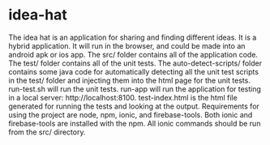 # idea-hat
The idea hat is an application for sharing and finding different ideas. It is a hybrid application. It will run in the browser, and could be made into an android apk or ios app. The src/ folder contains all of the application code. The test/ folder contains all of the unit tests. The auto-detect-scripts/ folder contains some java code for automatically detecting all the unit test scripts in the test/ folder and injecting them into the html page for the unit tests. run-test.sh will run the unit tests. run-app will run the application for testing in a local server: http://localhost:8100. test-index.html is the html file generated for running the tests and looking at the output. Requirements for using the project are node, npm, ionic, and firebase-tools. Both ionic and firebase-tools are installed with the npm. All ionic commands should be run from the src/ directory.
